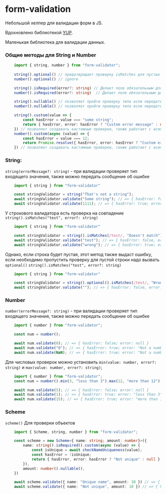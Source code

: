 # form-validation

Небольшой хелпер для валидации форм в JS.

Вдохновлено библиотекой [YUP](https://link-url-here.org](https://github.com/jquense/yup)https://github.com/jquense/yup).

Маленькая библиотека для валидации данных.

### Общие методы для String и Number

```typescript
    import { string, number } from "form-validator";
    
    string().optional() // предотвращает проверку isMatches для пустых строк
    number().optional() // ignore

    string().isRequired(error?: string) // Делает поле обязательным для заполнения
    number().isRequired(error?: string)  // Делает поле обязательным для заполнения

    string().nullable() // позволяет пройти проверку типа если передать значения null или undefined
    number().nullable() // позволяет пройти проверку типа если передать значения null или undefined

    string().custom(value => {
        const hasError = value === "some string";
        return { hasError, error: hasError ? "Custom error message" : null }
    }) // позволяет создавать кастомные проверки, также работает с асинхронными колбеками
    number().custom(async (value) => {
        const hasError = value === 12;
        return Promise.resolve({ hasError, error: hasError ? "Custom error message" : null })
    }) // позволяет создавать кастомные проверки, также работает с асинхронными колбеками
```

### String:
```string(errorMessage?: string)``` - при валидации проверяет тип входящего значения, также можно передать сообщение об ошибке

```javascript
    import { string } from "form-validator"

    const stringValidator = string("That's not a string");
    await stringValidator.validate("Some string"); // => { hasError: false, error: null }
    await stringValidator.validate(1111); // => { hasError: true; error: "That's not a string" }
```

У строкового валидатора есть проверка на совпадение
```string().isMatches("test", error?: string)```
```javascript
    import { string } from "form-validator"

    const stringValidator = string().isMatches(/test/, "Doesn't match");
    await stringValidator.validate("test"); // => { hasError: false, error: null }
    await stringValidator.validate("wrong"); // => { hasError: true; error: "Doesn't match" }
```
Однако, если строка будет пустая, этот метод также выдаст ошибку, если необходимо пропустить проверку для пустой строки
надо вызвать ```optional()```
```string().isMatches("test", error?: string)```
```javascript
    import { string } from "form-validator"

    const stringValidator = string().optional().isMatches(/test/, "Wrong Format");
    await stringValidator.validate(""); // => { hasError: false, error: null }
```

### Number
```number(errorMessage?: string)``` - при валидации проверяет тип входящего значения, также можно передать сообщение об ошибке

```javascript
    import { number } from "form-validator";

    const num = number();

    await num.validate(0); // => { hasError: false; error: null }
    await num.validate("0"); // => { hasError: true; error: "Not a number" }
    await num.validate(NaN); // => { hasError: true; error: "Not a number" }
```
Для числовых проверок можно установить ```min(value: number, error?: string)``` и ```max(value: number, error?: string)```;
```javascript
    import { number } from "form-validator";
    const num = number().min(3, "less than 3").max(12, "more than 12");

    await num.validate(5); // => { hasError: false; error: null }
    await num.validate(1); // => { hasError: true; error: "less than 3"}
    await num.validate(15); // => { hasError: true; error: "more than 12"}
```
### Scheme

```scheme()``` Для проверки объектов

```typescript
    import { Scheme, string, number } from "form-validator";

    const scheme = new Scheme<{ name: string; amount: number}>({
        name: string().isRequired().custom(async (value) => {
            const isUnique = await checkNameUniqueness(value);
            const hasError = !isUnique;
            return { hasError, error: hasError ? "Not unique" : null };
        }),
        amount: number().nullable(),
    })

    await scheme.validate({ name: "Unique name", amount: 10 }) // => { hasError: false; errors: {} };
    await scheme.validate({ name: "Not unique", amount: 10 }) // => { hasError: true; errors: { name: "Not unique" } }
```
